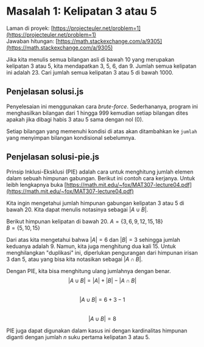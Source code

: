 # Masalah 1: Kelipatan 3 atau 5

Laman di proyek: [https://projecteuler.net/problem=1](https://projecteuler.net/problem=1)  
Jawaban hitungan: [https://math.stackexchange.com/a/9305](https://math.stackexchange.com/a/9305)

Jika kita menulis semua bilangan asli di bawah 10 yang merupakan kelipatan 3 atau 5, kita mendapatkan 3, 5, 6, dan 9. Jumlah semua kelipatan ini adalah 23.
Cari jumlah semua kelipatan 3 atau 5 di bawah 1000.

## Penjelasan solusi.js
Penyelesaian ini menggunakan cara _brute-force_. Sederhananya, program ini menghasilkan bilangan dari 1 hingga 999 kemudian setiap bilangan dites apakah jika dibagi habis 3 atau 5 sama dengan nol (0).

Setiap bilangan yang memenuhi kondisi di atas akan ditambahkan ke `jumlah` yang menyimpan bilangan kondisional sebelumnya.

## Penjelasan solusi-pie.js
Prinsip Inklusi-Eksklusi (PIE) adalah cara untuk menghitung jumlah elemen dalam sebuah himpunan gabungan. Berikut ini contoh cara kerjanya. Untuk leibh lengkapnya buka [https://math.mit.edu/~fox/MAT307-lecture04.pdf](https://math.mit.edu/~fox/MAT307-lecture04.pdf)

Kita ingin mengetahui jumlah himpunan gabungan kelipatan 3 atau 5 di bawah 20. Kita dapat menulis notasinya sebagai $|A ∪ B|$.

Berikut himpunan kelipatan di bawah 20.
$A = \{3, 6, 9, 12, 15, 18\}$<br>
$B = \{5, 10, 15\}$

Dari atas kita mengetahui bahwa $|A| = 6$ dan $|B| = 3$ sehingga jumlah keduanya adalah 9. Namun, kita juga menghitung dua kali 15. Untuk menghilangkan "duplikasi" ini, diperlukan pengurangan dari himpunan irisan 3 dan 5, atau yang bisa kita notasikan sebagai $|A ∩ B|$.

Dengan PIE, kita bisa menghitung ulang jumlahnya dengan benar.  
$$|A ∪ B| = |A| + |B| - |A ∩ B|$$<br>
$$|A ∪ B| = 6 + 3 - 1$$<br>
$$|A ∪ B| = 8$$

PIE juga dapat digunakan dalam kasus ini dengan kardinalitas himpunan diganti dengan jumlah _n_ suku pertama kelipatan 3 atau 5.
